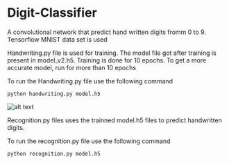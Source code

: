 # Digit-Classifier

A convolutional network that predict hand written digits fromm 0 to 9. Tensorflow MNIST data set is used

Handwriting.py file is used for training. The model file got after training is present in model_v2.h5. Training is done for 10 epochs. To get a more accurate model, run for more than 10 epochs

To run the Handwriting.py file use the following command
```
python handwriting.py model.h5
```
![alt text](https://github.com/Digit-Classifier/blob/master/Model_train.PNG?raw=true)

Recognition.py files uses the trainned model.h5 files to predict handwritten digits. 

To run the recognition.py file use the following command
```
python recognition.py model.h5
```
